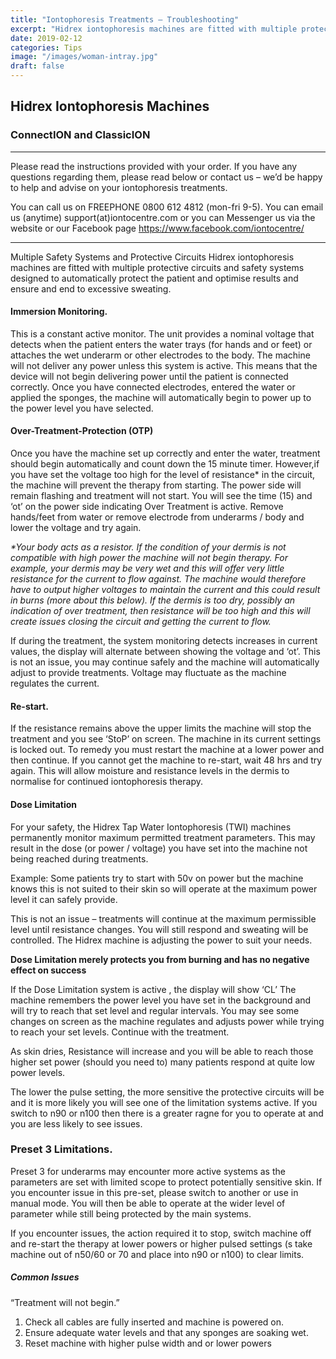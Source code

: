 ```yaml
---
title: "Iontophoresis Treatments – Troubleshooting"
excerpt: "Hidrex iontophoresis machines are fitted with multiple protective circuits and safety systems designed to automatically protect the patient and optimise results and ensure an end to excessive sweating."
date: 2019-02-12
categories: Tips
image: "/images/woman-intray.jpg"
draft: false
---
```



## Hidrex Iontophoresis Machines
### ConnectION and ClassicION

___
Please read the instructions provided with your order. If you have any questions regarding them, please read below or contact us – we’d be happy to help and advise on your iontophoresis treatments.

You can call us on FREEPHONE 0800 612 4812 (mon-fri 9-5). You can email us (anytime) support(at)iontocentre.com or you can Messenger us via the website or our Facebook page https://www.facebook.com/iontocentre/
___

Multiple Safety Systems and Protective Circuits
Hidrex iontophoresis machines are fitted with multiple protective circuits and safety systems designed to automatically protect the patient and optimise results and ensure and end to excessive sweating.

#### Immersion Monitoring.
This is a constant active monitor. The unit provides a nominal voltage that detects when the patient enters the water trays (for hands and or feet) or attaches the wet underarm or other electrodes to the body. The machine will not deliver any power unless this system is active. This means that the device will not begin delivering power until the patient is connected correctly. Once you have connected electrodes, entered the water or applied the sponges, the machine will automatically begin to power up to the power level you have selected.

#### Over-Treatment-Protection (OTP)
Once you have the machine set up correctly and enter the water, treatment should begin automatically and count down the 15 minute timer. However,if you have set the voltage too high for the level of resistance* in the circuit, the machine will prevent the therapy from starting. The power side will remain flashing and treatment will not start. You will see the time (15) and ‘ot’ on the power side indicating Over Treatment is active. Remove hands/feet from water or remove electrode from underarms / body and lower the voltage and try again.

_*Your body acts as a resistor. If the condition of your dermis is not compatible with high power the machine will not begin therapy. For example, your dermis may be very wet and this will offer very little resistance for the current to flow against. The machine would therefore have to output higher voltages to maintain the current and this could result in burns (more about this below). If the dermis is too dry, possibly an indication of over treatment, then resistance will be too high and this will create issues closing the circuit and getting the current to flow._

If during the treatment, the system monitoring detects increases in current values, the display will alternate between showing the voltage and ‘ot’. This is not an issue, you may continue safely and the machine will automatically adjust to provide treatments. Voltage may fluctuate as the machine regulates the current.

#### Re-start.
If the resistance remains above the upper limits the machine will stop the treatment and you see ‘StoP’ on screen. The machine in its current settings is locked out. To remedy you must restart the machine at a lower power and then continue. If you cannot get the machine to re-start, wait 48 hrs and try again. This will allow moisture and resistance levels in the dermis to normalise for continued iontophoresis therapy.

#### Dose Limitation
For your safety, the Hidrex Tap Water Iontophoresis (TWI) machines permanently monitor maximum permitted treatment parameters. This may result in the dose (or power / voltage) you have set into the machine not being reached during treatments.

Example: Some patients try to start with 50v on power but the machine knows this is not suited to their skin so will operate at the maximum power level it can safely provide.

This is not an issue – treatments will continue at the maximum permissible level until resistance changes. You will still respond and sweating will be controlled. The Hidrex machine is adjusting the power to suit your needs.

**Dose Limitation merely protects you from burning and has no negative effect on success**

If the Dose Limitation system is active , the display will show ‘CL’ The machine remembers the power level you have set in the background and will try to reach that set level and regular intervals. You may see some changes on screen as the machine regulates and adjusts power while trying to reach your set levels. Continue with the treatment.

As skin dries, Resistance will increase and you will be able to reach those higher set power (should you need to) many patients respond at quite low power levels.

The lower the pulse setting, the more sensitive the protective circuits will be and it is more likely you will see one of the limitation systems active. If you switch to n90 or n100 then there is a greater ragne for you to operate at and you are less likely to see issues.

### Preset 3 Limitations.
Preset 3 for underarms may encounter more active systems as the parameters are set with limited scope to protect potentially sensitive skin. If you encounter issue in this pre-set, please switch to another or use in manual mode. You will then be able to operate at the wider level of parameter while still being protected by the main systems.

If you encounter issues, the action required it to stop, switch machine off and re-start the therapy at lower powers or higher pulsed settings (s take machine out of n50/60 or 70 and place into n90 or n100) to clear limits.

##### Common Issues
“Treatment will not begin.”
1. Check all cables are fully inserted and machine is powered on.
2. Ensure adequate water levels and that any sponges are soaking wet.
3. Reset machine with higher pulse width and or lower powers